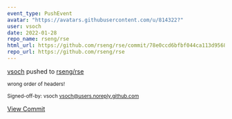 ```yaml
---
event_type: PushEvent
avatar: "https://avatars.githubusercontent.com/u/814322?"
user: vsoch
date: 2022-01-28
repo_name: rseng/rse
html_url: https://github.com/rseng/rse/commit/78e0ccd6bfbf044ca113d95683270dfeba2acd49
repo_url: https://github.com/rseng/rse
---
```


<a href='https://github.com/vsoch' target='_blank'>vsoch</a> pushed to <a href='https://github.com/rseng/rse' target='_blank'>rseng/rse</a>

<small>wrong order of headers!

Signed-off-by: vsoch <vsoch@users.noreply.github.com></small>

<a href='https://github.com/rseng/rse/commit/78e0ccd6bfbf044ca113d95683270dfeba2acd49' target='_blank'>View Commit</a>